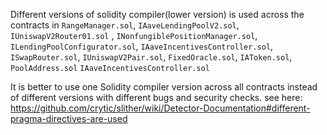 Different versions of solidity compiler(lower version) is used across the contracts in `RangeManager.sol`, `IAaveLendingPoolV2.sol`, `IUniswapV2Router01.sol` , `INonfungiblePositionManager.sol`, `ILendingPoolConfigurator.sol`, `IAaveIncentivesController.sol`, `ISwapRouter.sol`, `IUniswapV2Pair.sol`, `FixedOracle.sol`, `IAToken.sol`, `PoolAddress.sol`
`IAaveIncentivesController.sol` 

 It is better to use one Solidity compiler version across all contracts instead of different versions with different bugs and security checks. 
see here: https://github.com/crytic/slither/wiki/Detector-Documentation#different-pragma-directives-are-used